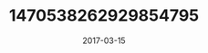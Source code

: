 ---
title: "1470538262929854795"
image: "2017-03-15 07.04.03 1470538262929854795_46248401"
date: "2017-03-15"
type: "photo"
---